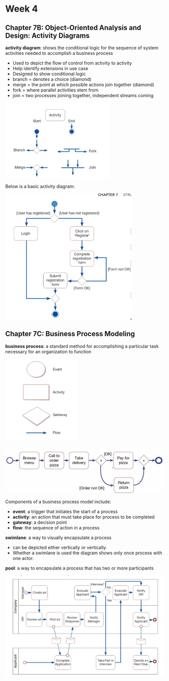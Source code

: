 # Week 4

## Chapter 7B: Object-Oriented Analysis and Design: Activity Diagrams

**activity diagram**: shows the conditional logic for the sequence of system activities needed to accomplish a business process

* Used to depict the flow of control from activity to activity
* Help identify extensions in  use case
* Designed to show conditional logic
* branch = denotes a choice (diamond)
* merge = the point at which possible actions join together  (diamond)
* fork = where parallel activities stem from
* join = two processes joining together, independent streams coming

![img](images/activity-diagram-symbols.png)

Below is a basic activity diagram:

![img](images/basic-activity-diagram.png)

## Chapter 7C: Business Process Modeling

**business process**: a standard method for accomplishing a particular task necessary for an organization to function

![img](images/bpmn-symbols.png)

![img](images/simple-bpmn-example.png)

Components of a business process model include:

* **event**: a trigger that initiates the start of a process
* **activity**: an action that must take place for process to be completed
* **gateway**: a decision point
* **flow**: the sequence of action in a process

**swimlane**: a way to visually encapsulate a process

* can be depicted either vertically or vertically.
* Whether a swimlane is used the diagram shows only once process with one actor.

**pool**: a way to encapsulate a process that has two or more participants

![img](images/complex-bpmn.png)
